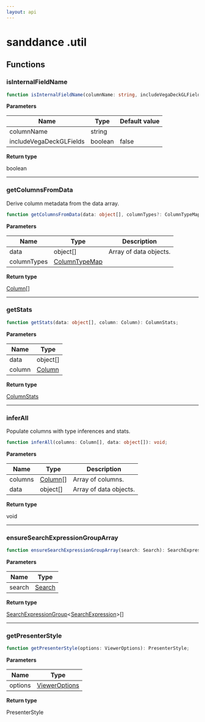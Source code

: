 ```yaml
---
layout: api
---
```


# sanddance .util

## Functions

### isInternalFieldName

```typescript
function isInternalFieldName(columnName: string, includeVegaDeckGLFields: boolean = false): boolean;
```

**Parameters**

| Name                    | Type    | Default value |
| ----------------------- | ------- | ------------- |
| columnName              | string  |               |
| includeVegaDeckGLFields | boolean | false         |

**Return type**

boolean

----------

### getColumnsFromData

Derive column metadata from the data array.

```typescript
function getColumnsFromData(data: object[], columnTypes?: ColumnTypeMap): Column[];
```

**Parameters**

| Name        | Type                                    | Description            |
| ----------- | --------------------------------------- | ---------------------- |
| data        | object[]                                | Array of data objects. |
| columnTypes | [ColumnTypeMap][InterfaceDeclaration-5] |                        |

**Return type**

[Column][InterfaceDeclaration-3][]

----------

### getStats

```typescript
function getStats(data: object[], column: Column): ColumnStats;
```

**Parameters**

| Name   | Type                             |
| ------ | -------------------------------- |
| data   | object[]                         |
| column | [Column][InterfaceDeclaration-3] |

**Return type**

[ColumnStats][InterfaceDeclaration-4]

----------

### inferAll

Populate columns with type inferences and stats.

```typescript
function inferAll(columns: Column[], data: object[]): void;
```

**Parameters**

| Name    | Type                               | Description            |
| ------- | ---------------------------------- | ---------------------- |
| columns | [Column][InterfaceDeclaration-3][] | Array of columns.      |
| data    | object[]                           | Array of data objects. |

**Return type**

void

----------

### ensureSearchExpressionGroupArray

```typescript
function ensureSearchExpressionGroupArray(search: Search): SearchExpressionGroup<SearchExpression>[];
```

**Parameters**

| Name   | Type                             |
| ------ | -------------------------------- |
| search | [Search][TypeAliasDeclaration-4] |

**Return type**

[SearchExpressionGroup][InterfaceDeclaration-2]<[SearchExpression][InterfaceDeclaration-1]>[]

----------

### getPresenterStyle

```typescript
function getPresenterStyle(options: ViewerOptions): PresenterStyle;
```

**Parameters**

| Name    | Type                                     |
| ------- | ---------------------------------------- |
| options | [ViewerOptions][InterfaceDeclaration-23] |

**Return type**

PresenterStyle

[NamespaceImport-3]: util.html#util
[FunctionDeclaration-5]: util.html#isinternalfieldname
[FunctionDeclaration-6]: util.html#getcolumnsfromdata
[InterfaceDeclaration-5]: types.html#columntypemap
[InterfaceDeclaration-3]: types.html#column
[FunctionDeclaration-7]: util.html#getstats
[InterfaceDeclaration-3]: types.html#column
[InterfaceDeclaration-4]: types.html#columnstats
[FunctionDeclaration-8]: util.html#inferall
[InterfaceDeclaration-3]: types.html#column
[FunctionDeclaration-9]: util.html#ensuresearchexpressiongrouparray
[TypeAliasDeclaration-4]: types.html#search
[InterfaceDeclaration-1]: types.html#searchexpression
[InterfaceDeclaration-2]: types.html#searchexpressiongroup
[FunctionDeclaration-10]: util.html#getpresenterstyle
[InterfaceDeclaration-23]: types.html#vieweroptions